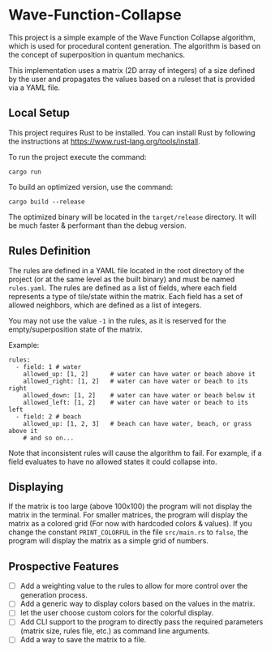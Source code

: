 # Wave-Function-Collapse

This project is a simple example of the Wave Function Collapse algorithm, which is used for procedural content
generation. The algorithm is based on the concept of superposition in quantum mechanics.

This implementation uses a matrix (2D array of integers) of a size defined by the user and propagates the
values based on a ruleset that is provided via a YAML file.

## Local Setup

This project requires Rust to be installed. You can install Rust by following the instructions
at https://www.rust-lang.org/tools/install.

To run the project execute the command:

```
cargo run
```

To build an optimized version, use the command:

```
cargo build --release
```

The optimized binary will be located in the `target/release` directory. It will be much faster & performant than the
debug version.

## Rules Definition

The rules are defined in a YAML file located in the root directory of the project (or at the same level as the built
binary) and must be named `rules.yaml`. The rules are defined as a list of fields, where each field represents a type of
tile/state within the matrix. Each field has a set of allowed neighbors, which are defined as a list of integers.

You may not use the value `-1` in the rules, as it is reserved for the empty/superposition state of the matrix.

Example:

```
rules:
  - field: 1 # water
    allowed_up: [1, 2]      # water can have water or beach above it
    allowed_right: [1, 2]   # water can have water or beach to its right
    allowed_down: [1, 2]    # water can have water or beach below it
    allowed_left: [1, 2]    # water can have water or beach to its left
  - field: 2 # beach
    allowed_up: [1, 2, 3]   # beach can have water, beach, or grass above it
    # and so on...
```

Note that inconsistent rules will cause the algorithm to fail. For example, if a field evaluates to have no allowed
states it could collapse into.

## Displaying

If the matrix is too large (above 100x100) the program will not display the matrix in the terminal.
For smaller matrices, the program will display the matrix as a colored grid (For now with hardcoded colors & values).
If you change the constant `PRINT_COLORFUL` in the file `src/main.rs` to `false`, the program will display the matrix
as a simple grid of numbers.

## Prospective Features

- [ ] Add a weighting value to the rules to allow for more control over the generation process.
- [ ] Add a generic way to display colors based on the values in the matrix.
- [ ] let the user choose custom colors for the colorful display.
- [ ] Add CLI support to the program to directly pass the required parameters (matrix size, rules file, etc.) as
  command line arguments.
- [ ] Add a way to save the matrix to a file.
